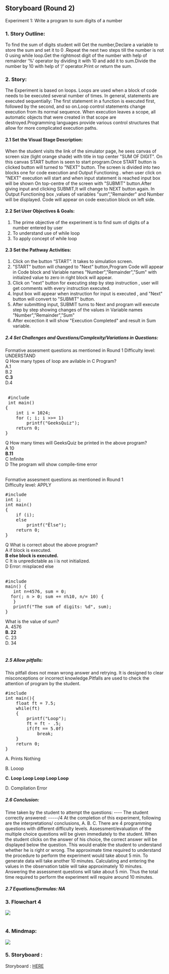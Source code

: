## Storyboard (Round 2)

Experiment 1: Write a program to sum digits of a number
### 1. Story Outline:

To find the sum of digits student will Get the number,Declare a variable to store the sum and set it to 0 .Repeat the next two steps till the number is not 0 using while loop.Get the rightmost digit of the number with help of remainder ‘%’ operator by dividing it with 10 and add it to sum.Divide the number by 10 with help of ‘/’ operator.Print or return the sum.

### 2. Story:
The Experiment is based on loops. Loops are used when a block of code needs to be executed several number of times. In general, statements are executed sequentially: The first statement in a function is executed first, followed by the second, and so on.Loop control statements change execution from its normal sequence. When execution leaves a scope, all automatic objects that were created in that scope are destroyed.Programming languages provide various control structures that allow for more complicated execution paths.


#### 2.1 Set the Visual Stage Description:

When the student visits the link of the simulator page, he sees canvas of screen size (light orange shade) with title in top center "SUM OF DIGIT". On this canvas START button is seen to start program.Once START button is clicked button will turned to "NEXT" button.  The screen is divided into two blocks one for code execution and Output Functioning . when user click on "NEXT" execution will start and when input statement is reached input box will be shown  On top-centre of the screen with "SUBMIT" button.After giving input and clicking SUBMIT,It will change to NEXT button again. In Output Functioning box ,values of variables "sum","Remainder" and Number will be displayed. Code will appear on code execution block on left side.

#### 2.2 Set User Objectives & Goals:
1. The prime objective of the experiment is to find sum of digits of a number entered by user
2. To understand use of while loop 
3. To apply concept of while loop


#### 2.3 Set the Pathway Activities:
1. Click on the button “START”. It takes to simulation screen.
2. "START" button will changed to "Next" button,Program Code will appear in Code block and Variable names "Number","Remainder","Sum" with initialzed value to zero in right block will appear.
4. Click on "next" button for executing step by step instruction , user will get comments with every instruction executed.
5. Input box will appear when instruction for input is executed , and "Next" button will convert to "SUBMIT" button.
6. After submitting input, SUBMIT turns to Next and program will execute step by step showing changes of the values in Variable names "Number","Remainder","Sum"
5. After excection it will show "Execution Completed" and result in Sum variable.


##### 2.4 Set Challenges and Questions/Complexity/Variations in Questions:

Formative assesment questions as mentioned in Round 1
Difficulty level: UNDERSTAND <br>
Q How many types of loop are avilable in C Program?<br>
A.1<br>
B.2<br>
**C.3**<br>
D.4<br><br>

 <pre>
 #include <stdio.h>
 int main()
{
    int i = 1024;
    for (; i; i >>= 1)
        printf("GeeksQuiz");
    return 0;
}
</pre>
Q How many times will GeeksQuiz be printed in the above program?<br>
A 10<br>
**B.11**<br>
C Infinite<br>
D The program will show compile-time error<br><br>


Formative assesment questions as mentioned in Round 1<br>
Difficulty level: APPLY <br>
<pre>
#include <stdio.h>
int i;
int main()
{
    if (i);
    else
        printf("Ëlse");
    return 0;
}
</pre>

Q What is correct about the above program?<br>
A if block is executed.<br>
**B else block is executed.**<br>
C It is unpredictable as i is not initialized.<br>
D Error: misplaced else<br><br>

<pre>
#include<stdio.h>
main() {
   int n=4576, sum = 0;
  for(; n > 0; sum += n%10, n/= 10) {
   }
   printf("The sum of digits: %d", sum);
}
</pre>

What is the value of sum?<br>
A. 4576<br>
**B. 22**<br>
C. 23<br>
D. 34<br><br>

##### 2.5 Allow pitfalls:
This pitfall does not mean wrong answer and retrying. It is designed to clear misconceptions or incorrect knowledge.Pitfalls are used to check the attention of program by the student.<br>
<pre>
#include<stdio.h>
int main(){
	float ft = 7.5;
	while(ft)
	{
		printf("Loop");
		ft = ft - .5;
		if(ft == 5.0f)
			break;
	}
	return 0;
}
</pre>
A. Prints Nothing

B. Looop

**C. Loop Loop Loop Loop Loop**

D. Compilation Error


##### 2.6 Conclusion:
Time taken by the student to attempt the questions: ----
The student correctly answered: -----/4
At the completion of this experiment, following are the interpretations/ conclusions,
A.  B.  C.
There are 4 programming questions with different difficulty levels. Assessment/evaluation of the multiple choice questions will be given immediately to the student. When the student clicks on the answer of his choice, the correct answer will be displayed below the question. This would enable the student to understand whether he is right or wrong. The approximate time required to understand the procedure to perform the experiment would take about 5 min. To generate data will take another 10 minutes. Calculating and entering the values in the observation table will take approximately 10 minutes. Answering the assessment questions will take about 5 min. Thus the total time required to perform the experiment will require around 10 minutes.

##### 2.7 Equations/formulas: NA



### 3. Flowchart 4
<img src="flowchart/sum of digits.jpg"/><br><br>
### 4. Mindmap:
<img src="mindmap/sum-of-num.JPG"/>   

### 5. Storyboard :
Storyboard : <a href="storyboard/storyboard_sum_of_digits.gif"> HERE </a>
